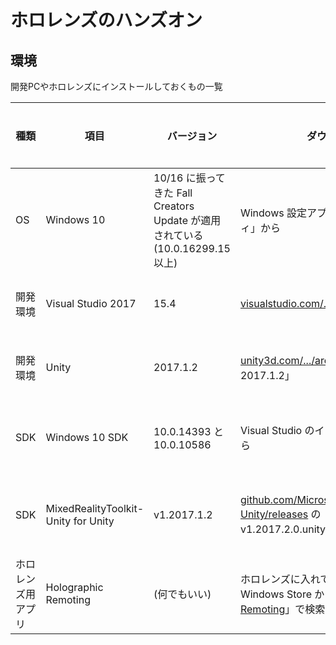 # ホロレンズのハンズオン

## 環境

開発PCやホロレンズにインストールしておくもの一覧

種類|項目|バージョン|ダウンロード先|当日までのアクション
----|----|----|----|----
OS|Windows 10|10/16 に振ってきた Fall Creators Update が適用されている (10.0.16299.15 以上)|Windows 設定アプリの「更新とセキュリティ」から|開発PCに要インストール
開発環境|Visual Studio 2017|15.4|[visualstudio.com/.../vs2017-relnotes](https://www.visualstudio.com/ja-jp/news/releasenotes/vs2017-relnotes)|開発PCに要インストール
開発環境|Unity|2017.1.2|[unity3d.com/.../archive](https://unity3d.com/get-unity/download/archive) の「Unity 2017.1.2」|開発PCに要インストール
SDK|Windows 10 SDK|10.0.14393 と 10.0.10586|Visual Studio のインストーラの「編集」から|開発PC(VS)に要インストール
SDK|MixedRealityToolkit-Unity for Unity|v1.2017.1.2|[github.com/Microsoft/MixedRealityToolkit-Unity/releases](https://github.com/Microsoft/MixedRealityToolkit-Unity/releases/tag/v1.2017.2.0) の「HoloToolkit-Unity-v1.2017.2.0.unitypackage」|開発PCにダウンロードしておく
ホロレンズ用アプリ|Holographic Remoting|(何でもいい)|ホロレンズに入れてね。ホロレンズの Windows Store から「[Holographic Remoting](https://www.microsoft.com/ja-jp/store/p/holographic-remoting-player/9nblggh4sv40)」で検索してインストール|ホロレンズに要インストール
